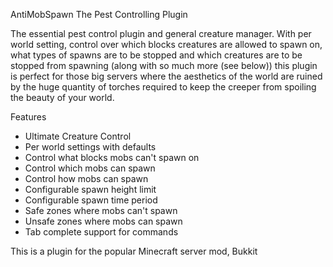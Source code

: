 AntiMobSpawn
The Pest Controlling Plugin

The essential pest control plugin and general creature manager. With per world setting, control over which blocks creatures are allowed to spawn on, what types of spawns are to be stopped and which creatures are to be stopped from spawning (along with so much more (see below)) this plugin is perfect for those big servers where the aesthetics of the world are ruined by the huge quantity of torches required to keep the creeper from spoiling the beauty of your world.

Features

* Ultimate Creature Control
* Per world settings with defaults
* Control what blocks mobs can't spawn on
* Control which mobs can spawn
* Control how mobs can spawn
* Configurable spawn height limit
* Configurable spawn time period
* Safe zones where mobs can't spawn
* Unsafe zones where mobs can spawn
* Tab complete support for commands 

This is a plugin for the popular Minecraft server mod, Bukkit
